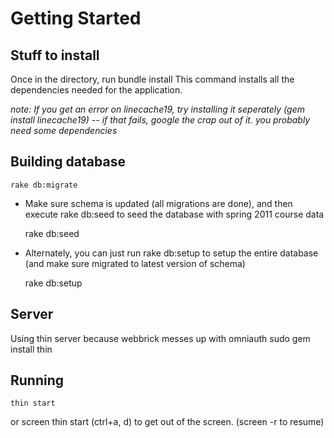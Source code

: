 # Getting Started #

## Stuff to install ##
Once in the directory, run
    bundle install
This command installs all the dependencies needed for the application.

*note: If you get an error on linecache19, try installing it seperately (gem install linecache19) -- if that fails, google the crap out of it. you probably need some dependencies*

## Building database ##

    rake db:migrate
* Make sure schema is updated (all migrations are done), and then execute rake db:seed to seed the database with spring 2011 course data

    rake db:seed

* Alternately, you can just run rake db:setup to setup the entire database (and make sure migrated to latest version of schema)

    rake db:setup

## Server ##
Using thin server because webbrick messes up with omniauth
    sudo gem install thin

## Running ##
    thin start
or
    screen thin start
	(ctrl+a, d) to get out of the screen. (screen -r to resume)
